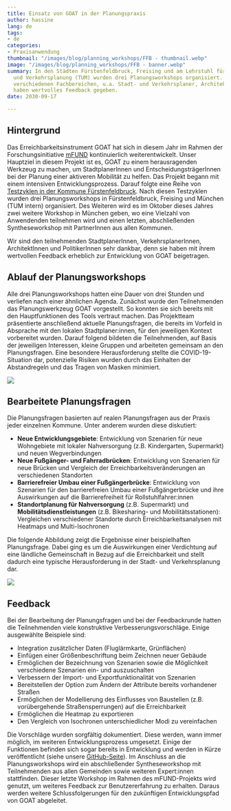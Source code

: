 ```yaml
---
title: Einsatz von GOAT in der Planungspraxis
author: hassine
lang: de
tags:
- de
categories:
- Praxisanwendung
thumbnail: "/images/blog/planning_workshops/FFB - thumbnail.webp"
image: "/images/blog/planning_workshops/FFB - banner.webp"
summary: In den Städten Fürstenfeldbruck, Freising und am Lehrstuhl für Siedlungsstruktur
  und Verkehrsplanung (TUM) wurden drei Planungsworkshops organisiert. Experten aus
  verschiedenen Fachbereichen, u.a. Stadt- und Verkehrsplaner, Architekten und Politiker
  haben wertvolles Feedback gegeben.
date: 2030-09-17

---
```

## Hintergrund

Das Erreichbarkeitsinstrument GOAT hat sich in diesem Jahr im Rahmen der Forschungsinitiative [mFUND](https://www.bmvi.de/DE/Themen/Digitales/mFund/Ueberblick/ueberblick.html) kontinuierlich weiterentwickelt. Unser Hauptziel in diesem Projekt ist es, GOAT zu einem herausragenden Werkzeug zu machen, um StadtplanerInnen und EntscheidungsträgerInnen bei der Planung einer aktiveren Mobilität zu helfen. Das Projekt begann mit einem intensiven Entwicklungsprozess. Darauf folgte eine Reihe von [Testzyklen in der Kommune Fürstenfeldbruck](../2020-05-25-testcycles). Nach diesen Testzyklen wurden drei Planungsworkshops in Fürstenfeldbruck, Freising und München (TUM intern) organisiert. Des Weiteren wird es im Oktober dieses Jahres zwei weitere Workshop in München geben, wo eine Vielzahl von Anwendenden teilnehmen wird und einen letzten, abschließenden Syntheseworkshop mit PartnerInnen aus allen Kommunen.

Wir sind den teilnehmenden StadtplanerInnen, VerkehrsplanerInnen, ArchitektInnen und PolitikerInnen sehr dankbar, denn sie haben mit ihrem wertvollen Feedback erheblich zur Entwicklung von GOAT beigetragen.

## Ablauf der Planungsworkshops

Alle drei Planungsworkshops hatten eine Dauer von drei Stunden und verliefen nach einer ähnlichen Agenda. Zunächst wurde den Teilnehmenden das Planungswerkzeug GOAT vorgestellt. So konnten sie sich bereits mit den Hauptfunktionen des Tools vertraut machen. Das Projektteam präsentierte anschließend aktuelle Planungsfragen, die bereits im Vorfeld in Absprache mit den lokalen Stadtplaner:innen, für den jeweiligen Kontext vorbereitet wurden. Darauf folgend bildeten die Teilnehmenden, auf Basis der jeweiligen Interessen, kleine Gruppen und arbeiteten gemeinsam an den Planungsfragen. Eine besondere Herausforderung stellte die COVID-19-Situation dar, potenzielle Risiken wurden durch das Einhalten der Abstandregeln und das Tragen von Masken minimiert.

![](/images/blog/planning_workshops/images_FR_FFB.png)

## Bearbeitete Planungsfragen

Die Planungsfragen basierten auf realen Planungsfragen aus der Praxis jeder einzelnen Kommune. Unter anderem wurden diese diskutiert:

* **Neue Entwicklungsgebiete**: Entwicklung von Szenarien für neue Wohngebiete mit lokaler Nahversorgung (z.B. Kindergarten, Supermarkt) und neuen Wegverbindungen
* **Neue Fußgänger- und Fahrradbrücken**: Entwicklung von Szenarien für neue Brücken und Vergleich der Erreichbarkeitsveränderungen an verschiedenen Standorten
* **Barrierefreier Umbau einer Fußgängerbrücke**: Entwicklung von Szenarien für den barrierefreien Umbau einer Fußgängerbrücke und ihre Auswirkungen auf die Barrierefreiheit für Rollstuhlfahrer:innen
* **Standortplanung für Nahversorgung** (z.B. Supermarkt) und **Mobilitätsdienstleistungen** (z.B. Bikesharing- und Mobilitätsstationen): Vergleichen verschiedener Standorte durch Erreichbarkeitsanalysen mit Heatmaps und Multi-Isochronen

Die folgende Abbildung zeigt die Ergebnisse einer beispielhaften Planungsfrage. Dabei ging es um die Auswirkungen einer Verdichtung auf eine ländliche Gemeinschaft in Bezug auf die Erreichbarkeit und stellt dadurch eine typische Herausforderung in der Stadt- und Verkehrsplanung dar.

![](/images/blog/planning_workshops/Blogpost_planning_workshop_graphic_de.png)

## Feedback

Bei der Bearbeitung der Planungsfragen und bei der Feedbackrunde hatten die Teilnehmenden viele konstruktive Verbesserungsvorschläge. Einige ausgewählte Beispiele sind:

* Integration zusätzlicher Daten (Fluglärmkarte, Grünflächen)
* Einfügen einer Größenbeschriftung beim Zeichnen neuer Gebäude
* Ermöglichen der Bezeichnung von Szenarien sowie die Möglichkeit verschiedene Szenarien ein- und auszuschalten
* Verbessern der Import- und Exportfunktionalität von Szenarien
* Bereitstellen der Option zum Ändern der Attribute bereits vorhandener Straßen
* Ermöglichen der Modellierung des Einflusses von Baustellen (z.B. vorübergehende Straßensperrungen) auf die Erreichbarkeit
* Ermöglichen die Heatmap zu exportieren
* Den Vergleich von Isochronen unterschiedlicher Modi zu vereinfachen

Die Vorschläge wurden sorgfältig dokumentiert. Diese werden, wann immer möglich, im weiteren Entwicklungsprozess umgesetzt. Einige der Funktionen befinden sich sogar bereits in Entwicklung und werden in Kürze veröffentlicht (siehe unsere [GitHub-Seite](https://github.com/goat-community/goat)). Im Anschluss an die Planungsworkshops wird ein abschließender Syntheseworkshop mit Teilnehmenden aus allen Gemeinden sowie weiteren Expert:innen stattfinden. Dieser letzte Workshop im Rahmen des mFUND-Projekts wird genutzt, um weiteres Feedback zur Benutzererfahrung zu erhalten. Daraus werden weitere Schlussfolgerungen für den zukünftigen Entwicklungspfad von GOAT abgeleitet.
